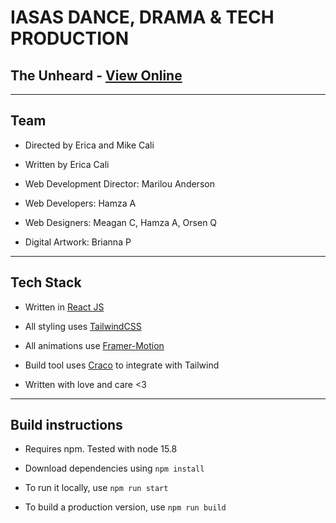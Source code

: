 # IASAS DANCE, DRAMA & TECH PRODUCTION

## The Unheard - [View Online](http://iasas.jisedu.or.id)

---

## Team

* Directed by Erica and Mike Cali

* Written by Erica Cali

* Web Development Director: Marilou Anderson

* Web Developers: Hamza A

* Web Designers: Meagan C, Hamza A, Orsen Q

* Digital Artwork: Brianna P

---

## Tech Stack

* Written in [React JS](http://reactjs.com/)

* All styling uses [TailwindCSS](https://tailwindcss.com/)

* All animations use [Framer-Motion](https://www.framer.com/motion/)

* Build tool uses [Craco](https://github.com/gsoft-inc/craco) to integrate with Tailwind

* Written with love and care <3

---

## Build instructions

* Requires npm. Tested with node 15.8

* Download dependencies using `npm install`

* To run it locally, use `npm run start`

* To build a production version, use `npm run build`